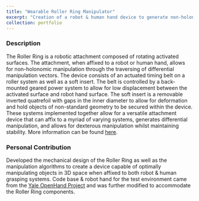```yaml
---
title: "Wearable Roller Ring Manipulator"
excerpt: "Creation of a robot & human hand device to generate non-holonomic, differential manipulation from active surfaces when affixed through a modular attachment system<br/><img src='/images/reference_softball.png'>"
collection: portfolio
---
```


### Description
The Roller Ring is a robotic attachment composed of rotating activated surfaces. The attachment, when affixed to a robot or human hand, allows for non-holonomic manipulation through the traversing of differential manipulation vectors. The device consists of an actuated timing belt on a roller system as well as a soft insert. The belt is controlled by a back-mounted geared power system to allow for low displacement between the activated surface and robot hand surface. The soft insert is a removable inverted quatrefoil with gaps in the inner diameter to allow for deformation and hold objects of non-standard geometry to be secured within the device. These systems implemented together allow for a versatile attachment device that can affix to a myriad of varying systems, generates differential manipulation, and allows for dexterous manipulation whilst maintaining stability. More information can be found [here](https://arxiv.org/abs/2403.13132).

### Personal Contribution
Developed the mechanical design of the Roller Ring as well as the manipulation algorithms to create a device capable of optimally manipulating objects in 3D space when affixed to both robot & human grasping systems. Code base & robot hand for the test environment came from the [Yale OpenHand Project](https://www.eng.yale.edu/grablab/openhand/) and was further modified to accommodate the Roller Ring components.